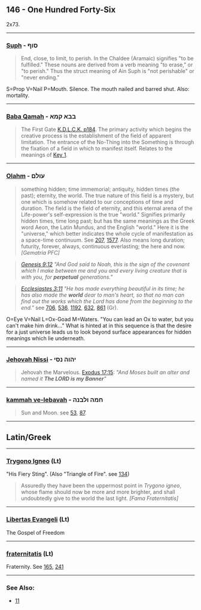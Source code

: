 ## 146 - One Hundred Forty-Six
2x73.

---

### [Suph](/keys/SVP) - סוף
> End, close, to limit, to perish. In the Chaldee (Aramaic) signifies "to be fulfilled." These nouns are derived from a verb meaning "to erase," or "to perish." Thus the struct meaning of Ain Suph is "not perishable" or "never ending."

S=Prop V=Nail P=Mouth. Silence. The mouth nailed and barred shut. Also: mortality.

---

### [Baba Qamah](/keys/BBA.QMA) - בבא קמא
> The First Gate [K.D.L.C.K. p184](http://www.hermetics.org/pdf/KabbalahUnveiled.pdf). The primary activity which begins the creative process is the establishment of the field of apparent limitation. The entrance of the No-Thing into the Something is through the fixation of a field in which to manifest itself. Relates to the meanings of [Key 1](1).

---

### [Olahm](/keys/OVLM) - עולם
> something hidden; time immemorial; antiquity, hidden times (the past); eternity, the world. The true nature of this field is a mystery, but one which is somehow related to our conceptions of time and duration. The field is the field of eternity, and this eternal arena of the Life-power's self-expression is the true "world." Signifies primarily hidden times, time long past; but has the same meanings as the Greek word Aeon, the Latin Mundus, and the English "world." Here it is the "universe," which better indicates the whole cycle of manifestation as a space-time continuum. See [207](207), [1577](1577). Also means long duration; futurity, forever, always, continuous everlasting; the here and now. *[Gematria PFC]*

> *[Genesis 9:12](http://biblehub.com/genesis/9-12.htm) "And God said to Noah, this is the sign of the covenant which I make between me and you and every living creature that is with you, for **perpetual** generations."*

> *[Ecclesiastes 3:11](http://biblehub.com/ecclesiastes/3-11.htm) "He has made everything beautiful in its time; he has also made the **world** dear to man's heart, so that no man can find out the works which the Lord has done from the beginning to the end."* see [706](706), [536](536), [1192](1192), [632](632), [861](861) (Gr).

O=Eye V=Nail L=Ox-Goad M=Waters. "You can lead an Ox to water, but you can't make him drink..." What is hinted at in this sequence is that the desire for a just universe leads us to look beyond surface appearances for hidden meanings which lie underneath.

---

### [Jehovah Nissi](/keys/IHVH.NSI) - יהוה נסי
> Jehovah the Marvelous. [Exodus 17:15](http://biblehub.com/exodus/17-15.htm): *"And Moses built an alter and named it **The LORD is my Banner**"*

---

### [kammah ve-lebavah](/keys/ChMH.VLBNH) - חמה ולבנה
> Sun and Moon. see [53](53), [87](87).

---

## Latin/Greek

---

### [Trygono Igneo](/latin?word=Trygono+Igneo) (Lt)
"His Fiery Sting". (Also "Triangle of Fire". see [134](134))

> Assuredly they have been the uppermost point in *Trygono igneo*, whose flame should now be more and more brighter, and shall undoubtedly give to the world the last light. *[Fama Fraternitatis]*

---

### [Libertas Evangeli](/latin?word=Libertas+Evangeli) (Lt)
The Gospel of Freedom

---

### [fraternitatis](/latin?word=fraternitatis) (Lt)
Fraternity. See [165](165), [241](241)

---

### See Also:

- [11](11)
